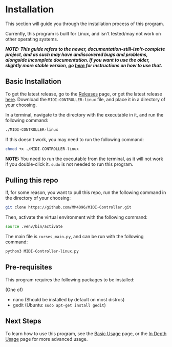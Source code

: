 # Installation
This section will guide you through the installation process of this program.

Currently, this program is built for Linux, and isn't tested/may not work on other operating systems.

***NOTE: This guide refers to the newer, documentation-still-isn't-complete project,
and as such may have undiscovered bugs and problems, alongside incomplete documentation.
If you want to use the older, slightly more stable version, go [here](old_instructions.md) for instructions on how to use that.***

## Basic Installation
To get the latest release, go to the [Releases](https://github.com/MM4096/MIDI-Controller/releases/) page, or get the latest release [here](https://github.com/MM4096/MIDI-Controller/releases/latest).
Download the `MIDI-CONTROLLER-linux` file, and place it in a directory of your choosing.

In a terminal, navigate to the directory with the executable in it, and run the following command:
```bash
./MIDI-CONTROLLER-linux
```
If this doesn't work, you may need to run the following command:
```bash
chmod +x ./MIDI-CONTROLLER-linux
```
**NOTE:** You need to run the executable from the terminal, as it will not work if you double-click it. `sudo` is not needed to run this program.

## Pulling this repo
If, for some reason, you want to pull this repo, run the following command in the directory of your choosing:
```bash
git clone https://github.com/MM4096/MIDI-Controller.git
```
Then, activate the virtual environment with the following command:
```bash
source .venv/bin/activate
```
The main file is `curses_main.py`, and can be run with the following command:
```bash
python3 MIDI-Controller-linux.py
```

## Pre-requisites
This program requires the following packages to be installed:

(One of)
- nano (Should be installed by default on most distros)
- gedit (Ubuntu: `sudo apt-get install gedit`)


## Next Steps
To learn how to use this program, see the [Basic Usage](basic_usage.md) page, or the [In Depth Usage](in_depth_usage.md) page for more advanced usage.